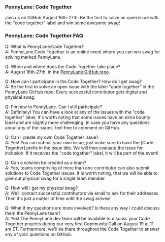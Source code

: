 ### PennyLane: Code Together

Join us on GitHub August 16th-27th. Be the first to solve an open issue with
the "code together" label and win some awesome swag!

### PennyLane: Code Together FAQ

Q: What is PennyLane:Code Together? <br />
A: PennyLane:Code Together is an online event where you can win swag for solving 
marked PennyLane.

Q: When and where does the Code Together take place? <br />
A: August 16th-27th, in the [PennyLane GitHub
repo](https://github.com/PennyLaneAI/pennylane).

Q: How can I participate in the Code Together? How do I get swag? <br />
A: Be the first to solve an open issue with the label "code together" in the
PennyLane GitHub repo. Every successful contributor gets digital and physical
swag.

Q: I'm new to PennyLane. Can I still participate? <br />
A: Definitely! You can have a look at any of the issues with the "code
together" label. It's worth noting that some issues have an extra bounty label
and are slightly more challenging. In case you have any questions about any of
the issues, feel free to comment on GitHub.

Q: Can I create my own Code Together issue? <br />
A: Yes! You can submit your own issue, just make sure to have the [Code
Together] prefix in the issue title. We will then evaluate the issue for
inclusion. If it receives the "code together" label, it will be part of the
event!

Q: Can a solution be created as a team? <br />
A: Yes, teams comprising of more than one contributor can also submit solutions
to Code Together issues. It is worth noting, that we will be able to give out
physical swag for a single team member.

Q: How will I get my physical swag? <br />
A: We'll contact successful contributors via email to ask for their addresses.
Then it's just a matter of time until the swag arrives!

Q: What if my questions are more involved? Is there any way I could discuss
them the PennyLane team? <br />
A: Yes! The PennyLane dev team will be available to discuss your Code Together
projects during our very first Community Call on August 19 at 11 am ET.
Furthermore, we'll be there throughout the Code Together to answer any of your
questions on GitHub.
